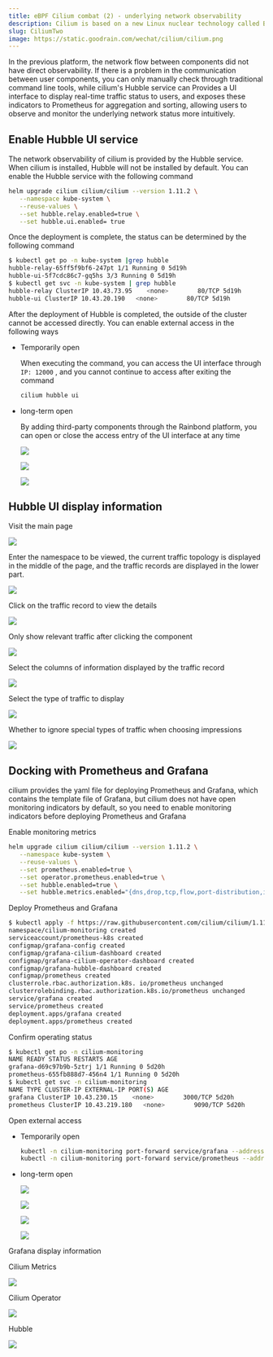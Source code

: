 ```yaml
---
title: eBPF Cilium combat (2) - underlying network observability
description: Cilium is based on a new Linux nuclear technology called BPF, which can insert strong security, visibility, and network control logic inside Linux dynamically
slug: CiliumTwo
image: https://static.goodrain.com/wechat/cilium/cilium.png
---
```


In the previous platform, the network flow between components did not have direct observability. If there is a problem in the communication between user components, you can only manually check through traditional command line tools, while cilium's Hubble service can Provides a UI interface to display real-time traffic status to users, and exposes these indicators to Prometheus for aggregation and sorting, allowing users to observe and monitor the underlying network status more intuitively.

<!--truncate-->

## Enable Hubble UI service

The network observability of cilium is provided by the Hubble service. When cilium is installed, Hubble will not be installed by default. You can enable the Hubble service with the following command

```bash
helm upgrade cilium cilium/cilium --version 1.11.2 \
   --namespace kube-system \
   --reuse-values \
   --set hubble.relay.enabled=true \
   --set hubble.ui.enabled= true
```

Once the deployment is complete, the status can be determined by the following command

```bash
$ kubectl get po -n kube-system |grep hubble
hubble-relay-65ff5f9bf6-247pt 1/1 Running 0 5d19h
hubble-ui-5f7cdc86c7-gq5hs 3/3 Running 0 5d19h
$ kubectl get svc -n kube-system | grep hubble
hubble-relay ClusterIP 10.43.73.95    <none>        80/TCP 5d19h
hubble-ui ClusterIP 10.43.20.190   <none>        80/TCP 5d19h
```

After the deployment of Hubble is completed, the outside of the cluster cannot be accessed directly. You can enable external access in the following ways

- Temporarily open

  When executing the command, you can access the UI interface through `IP: 12000` , and you cannot continue to access after exiting the command

  ```bash
  cilium hubble ui
  ```

- long-term open

  By adding third-party components through the Rainbond platform, you can open or close the access entry of the UI interface at any time

  ![](https://static.goodrain.com/wechat/cilium/2/1.png)

  ![](https://static.goodrain.com/wechat/cilium/2/2.png)

  ![](https://static.goodrain.com/wechat/cilium/2/3.png)

## Hubble UI display information

Visit the main page

![](https://static.goodrain.com/wechat/cilium/2/4.png)

Enter the namespace to be viewed, the current traffic topology is displayed in the middle of the page, and the traffic records are displayed in the lower part.

![](https://static.goodrain.com/wechat/cilium/2/5.png)

Click on the traffic record to view the details

![](https://static.goodrain.com/wechat/cilium/2/6.png)

Only show relevant traffic after clicking the component

![](https://static.goodrain.com/wechat/cilium/2/7.png)

Select the columns of information displayed by the traffic record

![](https://static.goodrain.com/wechat/cilium/2/8.png)

Select the type of traffic to display

![](https://static.goodrain.com/wechat/cilium/2/9.png)

Whether to ignore special types of traffic when choosing impressions

![](https://static.goodrain.com/wechat/cilium/2/10.png)

## Docking with Prometheus and Grafana

cilium provides the yaml file for deploying Prometheus and Grafana, which contains the template file of Grafana, but cilium does not have open monitoring indicators by default, so you need to enable monitoring indicators before deploying Prometheus and Grafana

Enable monitoring metrics

```bash
helm upgrade cilium cilium/cilium --version 1.11.2 \
   --namespace kube-system \
   --reuse-values \
   --set prometheus.enabled=true \
   --set operator.prometheus.enabled=true \
   --set hubble.enabled=true \
   --set hubble.metrics.enabled="{dns,drop,tcp,flow,port-distribution,icmp,http}"
```

Deploy Prometheus and Grafana

```bash
$ kubectl apply -f https://raw.githubusercontent.com/cilium/cilium/1.11.2/examples/kubernetes/addons/prometheus/monitoring-example.yaml
namespace/cilium-monitoring created
serviceaccount/prometheus-k8s created
configmap/grafana-config created
configmap/grafana-cilium-dashboard created
configmap/grafana-cilium-operator-dashboard created
configmap/grafana-hubble-dashboard created
configmap/prometheus created
clusterrole.rbac.authorization.k8s. io/prometheus unchanged
clusterrolebinding.rbac.authorization.k8s.io/prometheus unchanged
service/grafana created
service/prometheus created
deployment.apps/grafana created
deployment.apps/prometheus created
```

Confirm operating status

```bash
$ kubectl get po -n cilium-monitoring
NAME READY STATUS RESTARTS AGE
grafana-d69c97b9b-5ztrj 1/1 Running 0 5d20h
prometheus-655fb888d7-456n4 1/1 Running 0 5d20h
$ kubectl get svc -n cilium-monitoring
NAME TYPE CLUSTER-IP EXTERNAL-IP PORT(S) AGE
grafana ClusterIP 10.43.230.15    <none>        3000/TCP 5d20h
prometheus ClusterIP 10.43.219.180   <none>        9090/TCP 5d20h
```

Open external access

- Temporarily open

  ```bash
  kubectl -n cilium-monitoring port-forward service/grafana --address 0.0.0.0 --address :: 3000:3000
  kubectl -n cilium-monitoring port-forward service/prometheus --address 0.0.0.0 --address :: 9090:9090
  ```

- long-term open

  ![](https://static.goodrain.com/wechat/cilium/2/11.png)

  ![](https://static.goodrain.com/wechat/cilium/2/12.png)

  ![](https://static.goodrain.com/wechat/cilium/2/13.png)

  ![](https://static.goodrain.com/wechat/cilium/2/14.png)

Grafana display information

Cilium Metrics

![](https://static.goodrain.com/wechat/cilium/2/15.png)

Cilium Operator

![](https://static.goodrain.com/wechat/cilium/2/16.png)

Hubble

![](https://static.goodrain.com/wechat/cilium/2/17.png)